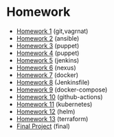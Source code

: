 # Homework

- [Homework 1](01-vagrant/#Homework-1) (git,vagrnat)
- [Homework 2](02-ansible/#Homework-2) (ansible)
- [Homework 3](03-puppet/#Homework-3) (puppet)
- [Homework 4](03-puppet/#Homework-4) (puppet)
- [Homework 5](05-jenkins/#Homeworkе-5) (jenkins)
- [Homework 6](05-jenkins/#Homework-6) (nexus)
- [Homework 7](07-docker/#Homeworkе-7) (docker)
- [Homework 8](08-jenkinsfile/#Homework-8) (Jenkinsfile)
- [Homework 9](09-docker-compose/#Homework-9) (docker-compose)
- [Homework 10](.github/workflows/#Homework-10) (github-actions)
- [Homework 11](11-kubernetes/#Homework-11) (kubernetes)
- [Homework 12](12-helm/#Homework-12) (helm)
- [Homework 13](13-terraform/#Homework-13) (terraform)
- [Final Project](final/#Final_Project) (final)
